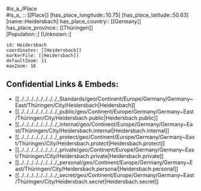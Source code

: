 ﻿---
location: [50.63,10.75] 
mapzoom: [7,12] 
mapmarker: city 
type: City
tags:
- geo/City


SpocWebEntityId: 30836
isDeleted: false
confidential: public

---
#is_a_/Place  
#is_a_ :: [[Place]] 
[has_place_longitude::10.75] 
[has_place_latitude::50.63] 
[name::Heidersbach] 
has_place_country:: [[Germany]]  
has_place_province:: [[Thüringen]]  
[Population::] 
[Unknown::] 


```leaflet
id: Heidersbach
coordinates: [[Heidersbach]] 
markerFile: [[Heidersbach]] 
defaultZoom: 11 
maxZoom: 18
```


## Confidential Links & Embeds: 
- [[../../../../../../../../_Standards/geo/Continent/Europe/Germany/Germany~East/Thüringen/City/Heidersbach|Heidersbach]] 
- [[../../../../../../../../_public/geo/Continent/Europe/Germany/Germany~East/Thüringen/City/Heidersbach.public|Heidersbach.public]] 
- [[../../../../../../../../_internal/geo/Continent/Europe/Germany/Germany~East/Thüringen/City/Heidersbach.internal|Heidersbach.internal]] 
- [[../../../../../../../../_protect/geo/Continent/Europe/Germany/Germany~East/Thüringen/City/Heidersbach.protect|Heidersbach.protect]] 
- [[../../../../../../../../_private/geo/Continent/Europe/Germany/Germany~East/Thüringen/City/Heidersbach.private|Heidersbach.private]] 
- [[../../../../../../../../_personal/geo/Continent/Europe/Germany/Germany~East/Thüringen/City/Heidersbach.personal|Heidersbach.personal]] 
- [[../../../../../../../../_secret/geo/Continent/Europe/Germany/Germany~East/Thüringen/City/Heidersbach.secret|Heidersbach.secret]] 

